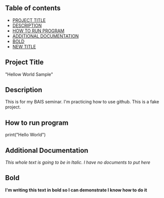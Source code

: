 ## Table of contents

- [PROJECT TITLE](#Project-Title)
- [DESCRIPTION](#Description)
- [HOW TO RUN PROGRAM](#How-to-run-program)
- [ADDITIONAL DOCUMENTATION](#Additional-Documentation)
- [BOLD](#Bold)
- [NEW TITLE](#New-title)



## Project Title

"Hellow World Sample" 


## Description
This is for my BAIS seminar. I'm practicing how to use github. This is a fake project. 

## How to run program
print("Hello World")

## Additional Documentation
*This whole text is going to be in Italic. I have no documents to put here*


## Bold
**I'm writing this text in bold so I can demonstrate I know how to do it**




